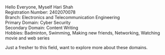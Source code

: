 Hello Everyone, Myself Hari Shah
<br>
Registration Number: 2402070078
<br>
Branch: Electronics and Telecommunication Engineering
<br>
Primary Domain: Cyber Security
<br>
Secondary Domain: Content Writing
<br>
Hobbies: Badminton, Swimming, Making new friends, Networking, Watching movie and  web series


Just a fresher to this field, want to explore more about these domains.